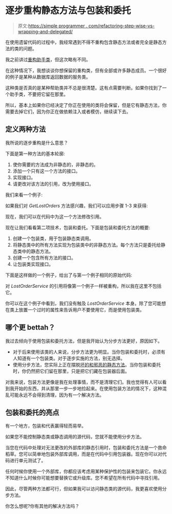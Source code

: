 # 逐步重构静态方法与包装和委托

> 原文:[https://simple programmer . com/refactoring-step-wise-vs-wrapping-and-delegated/](https://simpleprogrammer.com/refactoring-step-wise-vs-wrapping-and-delegating/)

在使用遗留代码的过程中，我经常遇到不得不重构包含静态方法或者完全是静态方法的类的问题。

我之前讲过[重构助手类](https://simpleprogrammer.com/2010/04/14/how-to-refactor-the-helper-class/)，但这次略有不同。

在这种情况下，我想谈谈你想保留的重构类，但有全部或许多静态成员。一个很好的例子是某种从数据库返回数据的服务类。

这种类是否真的是某种帮助类并不总是很清楚。这有点需要判断。如果你找到了一个助手类，不要把它留在那里。

所以，基本上如果你已经决定了你正在使用的类将会保留，但是它有静态方法，你需要去掉它们，因为你正在做依赖注入或者模仿，继续读下去。

## 定义两种方法

我所说的逐步重构是什么意思？

下面是第一种方法的基本轮廓:

1.  使你需要的方法成为非静态的，非静态的。
2.  添加一个只有这一个方法的接口。
3.  实现接口。
4.  请更改对该方法的引用，改为使用接口。

我们来看一个例子:

如果我们对 *GetLostOrders* 方法感兴趣，我们可以应用步骤 1-3 来获得:

现在，我们可以在代码中为这一个方法修改引用。

现在让我们看看第二项技术，包装和委托。下面是包装和委托方法的概要:

1.  创建一个包装类，用于包装静态类调用。
2.  将静态类中的所有方法实现为包装类中的非静态方法。每个方法只是委托给静态类中的静态方法。
3.  创建一个包含所有方法的接口。
4.  让包装类实现接口。

下面是这样做的一个例子，给出了与第一个例子相同的原始代码:

对 *LostOrderService* 的引用将像第一个例子一样被重构，所以我在这里不包括它。

你可以在这个例子中看到，我们没有触及 *LostOrderService* 本身。除了您可能想在类上放置一个过时的属性来告诉用户不要使用它，而是使用包装类。

## 哪个更 bettah？

我过去倾向于使用包装和委托方法，但是我开始认为分步方法更好，原因如下。

*   对于后来使用该类的人来说，分步方法更为明显。当你包装和委托时，必须有人知道有一个包装类。对于逐步实施的方法，别无选择。
*   使用分步方法，您实际上正在摆脱[坏的和邪恶的静态方法](https://simpleprogrammer.com/2010/01/29/static-methods-will-shock-you/)。当你包装和委托时，你仍然把它们留在那里，只是把它们藏在包装器后面。

对我来说，包装方法更像是我在处理事情，而不是清理它们。我也觉得有人可以看到我开始的东西，并从那里一步一步地捡起来。在使用包装方法的情况下，这种混乱可能永远不会得到清理，因为有一个解决方法。

## 包装和委托的亮点

有一个地方，包装和代表赢得轻而易举。

如果您不能控制静态类或静态调用的源代码，您就不能使用分步方法。

当您在代码中处理对无法更改的外部库的静态引用时，包装和委托方法是一个救命稻草。您可以简单地包装外部库调用，而是在代码中引用包装器。现在你可以对代码进行单元测试了。

任何时候你使用一个外部库，你都应该考虑用某种保护性的包装来包装它。你永远不知道什么时候你可能想要替换它或升级库。您不希望在所有代码中寻找引用。

因此，尽管两种方法都可行，但如果我可以访问静态类的源代码，我更喜欢使用分步方法。

你怎么想呢?你有其他的解决方法吗？